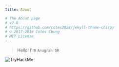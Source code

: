 ```yaml
---
title: About

# The About page
# v2.0
# https://github.com/cotes2020/jekyll-theme-chirpy
# © 2017-2019 Cotes Chung
# MIT License
---
```



> Hello! I'm `Anugrah SR`

 <img src="https://tryhackme-badges.s3.amazonaws.com/Cyph3r.png" alt="TryHackMe">

